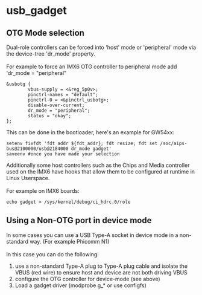 # usb_gadget
## OTG Mode selection
Dual-role controllers can be forced into 'host' mode or 'peripheral' mode via the device-tree 'dr_mode' property.<br/><br/>
For example to force an IMX6 OTG controller to peripheral mode add 'dr_mode = "peripheral"
```
&usbotg {
        vbus-supply = <&reg_5p0v>;
        pinctrl-names = "default";
        pinctrl-0 = <&pinctrl_usbotg>;
        disable-over-current;
        dr_mode = "peripheral";
        status = "okay";
};
```
This can be done in the bootloader, here's an example for GW54xx:  
```
setenv fixfdt 'fdt addr ${fdt_addr}; fdt resize; fdt set /soc/aips-bus@2100000/usb@2184000 dr_mode gadget'
saveenv #once you have made your selection
```
Additionally some host controllers such as the Chips and Media controller used on the IMX6 have hooks that allow them to be configured at runtime in Linux Userspace.<br/><br/>
For example on IMX6 boards:
```
echo gadget > /sys/kernel/debug/ci_hdrc.0/role
```
## Using a Non-OTG port in device mode 
In some cases you can use a USB Type-A socket in device mode in a non-standard way. (For example Phicomm N1)<br/><br/>
In this case you can do the following:
1. use a non-standard Type-A plug to Type-A plug cable and isolate the VBUS (red wire) to ensure host and device are not both driving VBUS
2. configure the OTG controller for device-mode (see above)
3. Load a gadget driver (modprobe g_* or use configfs)

